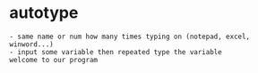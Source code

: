 # autotype
    - same name or num how many times typing on (notepad, excel, winword...)
    - input some variable then repeated type the variable
    welcome to our program